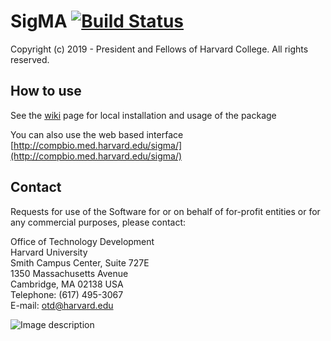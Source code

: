 # SigMA [![Build Status](https://travis-ci.com/parklab/SigMA.svg?branch=master)](https://travis-ci.com/parklab/SigMA)
Copyright (c) 2019 - President and Fellows of Harvard College. All rights reserved.

## How to use

See the [wiki](https://github.com/parklab/SigMA/wiki) page for local installation and usage of the package 

You can also use the web based interface
[http://compbio.med.harvard.edu/sigma/](http://compbio.med.harvard.edu/sigma/)

## Contact
Requests for use of the Software for or on behalf of for-profit entities or for any commercial purposes, please contact:

Office of Technology Development  
Harvard University  
Smith Campus Center, Suite 727E  
1350 Massachusetts Avenue  
Cambridge, MA 02138 USA  
Telephone: (617) 495-3067  
E-mail: otd@harvard.edu  

![Image description](https://github.com/parklab/SigMA/blob/master/shiny/www/workflow.png)
